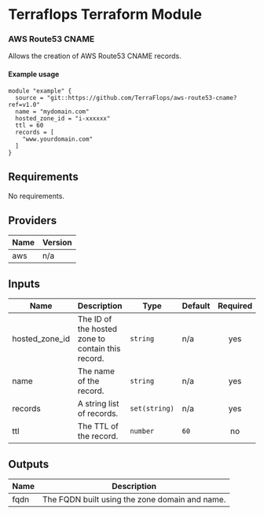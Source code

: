 # Terraflops Terraform Module
 
### AWS Route53 CNAME

Allows the creation of AWS Route53 CNAME records.

#### Example usage

```hcl-terraform
module "example" {
  source = "git::https://github.com/TerraFlops/aws-route53-cname?ref=v1.0"
  name = "mydomain.com"
  hosted_zone_id = "i-xxxxxx"
  ttl = 60
  records = [
    "www.yourdomain.com"
  ]
}
```

## Requirements

No requirements.

## Providers

| Name | Version |
|------|---------|
| aws | n/a |

## Inputs

| Name | Description | Type | Default | Required |
|------|-------------|------|---------|:--------:|
| hosted\_zone\_id | The ID of the hosted zone to contain this record. | `string` | n/a | yes |
| name | The name of the record. | `string` | n/a | yes |
| records | A string list of records. | `set(string)` | n/a | yes |
| ttl | The TTL of the record. | `number` | `60` | no |

## Outputs

| Name | Description |
|------|-------------|
| fqdn | The FQDN built using the zone domain and name. |

